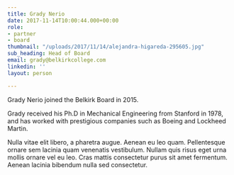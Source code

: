 ```yaml
---
title: Grady Nerio
date: 2017-11-14T10:00:44.000+00:00
role:
- partner
- board
thumbnail: "/uploads/2017/11/14/alejandra-higareda-295605.jpg"
sub_heading: Head of Board
email: grady@belkirkcollege.com
linkedin: ''
layout: person

---
```

Grady Nerio joined the Belkirk Board in 2015.

Grady received his Ph.D in Mechanical Engineering from Stanford in 1978, and has worked with prestigious companies such as Boeing and Lockheed Martin.

Nulla vitae elit libero, a pharetra augue. Aenean eu leo quam. Pellentesque ornare sem lacinia quam venenatis vestibulum. Nullam quis risus eget urna mollis ornare vel eu leo. Cras mattis consectetur purus sit amet fermentum. Aenean lacinia bibendum nulla sed consectetur.